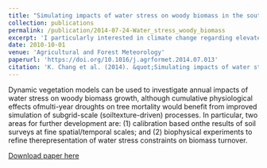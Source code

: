 ```yaml
---
title: "Simulating impacts of water stress on woody biomass in the southernboreal region of western Canada using a dynamic vegetation model"
collection: publications
permalink: /publication/2014-07-24-Water_stress_woody_biomass
excerpt: 'I particularly interested in climate change regarding elevated ambient CO_2 and drought that may consequently affect the growth of crops. In this study, plant physiology, soil carbon, photosynthesis, and soil enzyme activities were programmed to investigate the impacts of elevated CO_2 and drought stress on biomass. I have gained a deep understanding how water stress regulates the plant growth and how to characterize the effects of water stress in a relatively complicated expression in the dynamic vegetation model.'
date: 2010-10-01
venue: 'Agricultural and Forest Meteorology'
paperurl: 'https://doi.org/10.1016/j.agrformet.2014.07.013'
citation: 'K. Chang et al. (2014). &quot;Simulating impacts of water stress on woody biomass in the southernboreal region of western Canada using a dynamic vegetation model.&quot; <i>Agricultural and Forest Meteorology,</i>. (198-199) 142–154.'
---
```

Dynamic vegetation models can be used to investigate annual impacts of water stress on woody biomass growth, although cumulative physiological effects ofmulti-year droughts on tree mortality would benefit from improved simulation of subgrid-scale (soiltexture-driven) processes. In particular, two areas for further development are: (1) calibration based onthe results of soil surveys at fine spatial/temporal scales; and (2) biophysical experiments to refine therepresentation of water stress constraints on biomass turnover.

[Download paper here](http://changks.github.io/files/Water_stress_woody_biomass.pdf)
